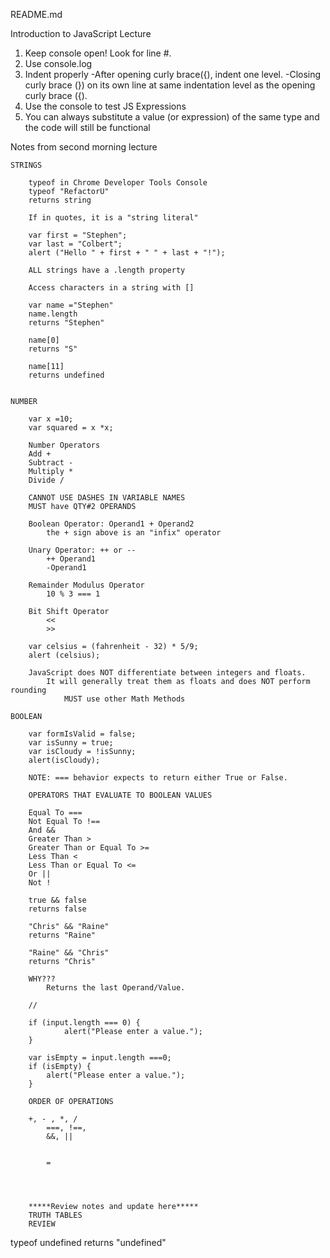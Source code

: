 README.md 

Introduction to JavaScript Lecture

1) Keep console open! Look for line #.
2) Use console.log
3) Indent properly
	-After opening curly brace({), indent one level.
	-Closing curly brace (}) on its own line at same indentation level as the opening curly brace ({).
4) Use the console to test JS Expressions
5) You can always substitute a value (or expression) of the same type and the code will still be functional

Notes from second morning lecture

	STRINGS

		typeof in Chrome Developer Tools Console
		typeof "RefactorU"
		returns string

		If in quotes, it is a "string literal"

		var first = "Stephen";
		var last = "Colbert";
		alert ("Hello " + first + " " + last + "!");

		ALL strings have a .length property

		Access characters in a string with []

		var name ="Stephen"
		name.length
		returns "Stephen"
		
		name[0]
		returns "S"
		
		name[11]
		returns undefined

	
	NUMBER

		var x =10;
		var squared = x *x;

		Number Operators
		Add +
		Subtract -
		Multiply *
		Divide /

		CANNOT USE DASHES IN VARIABLE NAMES
		MUST have QTY#2 OPERANDS
		
		Boolean Operator: Operand1 + Operand2
			the + sign above is an "infix" operator
		
		Unary Operator: ++ or --
			++ Operand1
			-Operand1
		
		Remainder Modulus Operator
			10 % 3 === 1

		Bit Shift Operator
			<<
			>>

		var celsius = (fahrenheit - 32) * 5/9;
		alert (celsius);

		JavaScript does NOT differentiate between integers and floats.  
			It will generally treat them as floats and does NOT perform rounding
				MUST use other Math Methods

	BOOLEAN

		var formIsValid = false;
		var isSunny = true;
		var isCloudy = !isSunny;
		alert(isCloudy);

		NOTE: === behavior expects to return either True or False.
		
		OPERATORS THAT EVALUATE TO BOOLEAN VALUES

		Equal To ===  
		Not Equal To !==
		And &&
		Greater Than >
		Greater Than or Equal To >=
		Less Than <
		Less Than or Equal To <=
		Or ||
		Not !

		true && false
		returns false

		"Chris" && "Raine"
		returns "Raine"

		"Raine" && "Chris"
		returns "Chris"

		WHY??? 
			Returns the last Operand/Value.

		//

		if (input.length === 0) {
				alert("Please enter a value.");
		}

		var isEmpty = input.length ===0;
		if (isEmpty) {
			alert("Please enter a value.");
		}
		
		ORDER OF OPERATIONS
		
		+, - , *, /
			===, !==,
			&&, ||


			=
		



		*****Review notes and update here*****
		TRUTH TABLES
		REVIEW

typeof undefined
returns "undefined"